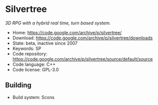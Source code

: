 # Silvertree

_3D RPG with a hybrid real time, turn based system._

- Home: https://code.google.com/archive/p/silvertree/
- Download: https://code.google.com/archive/p/silvertree/downloads
- State: beta, inactive since 2007
- Keywords: SP
- Code repository: https://code.google.com/archive/p/silvertree/source/default/source
- Code language: C++
- Code license: GPL-3.0

## Building

- Build system: Scons
